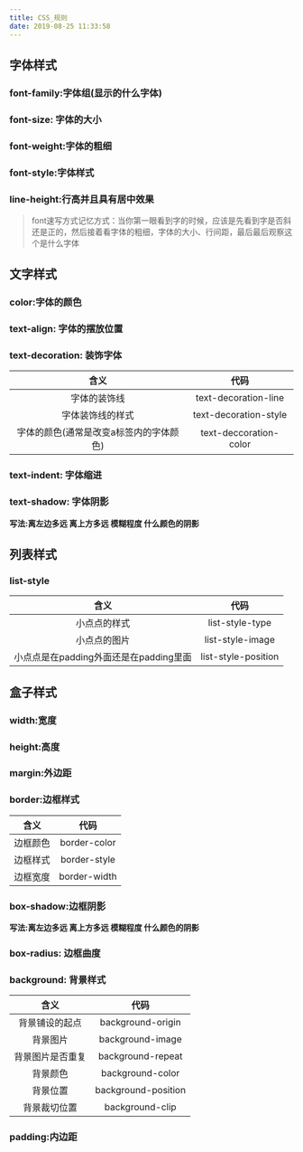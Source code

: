 ```yaml
---
title: CSS_规则
date: 2019-08-25 11:33:58
---
```

## 字体样式

### font-family:字体组(显示的什么字体) 

### font-size: 字体的大小 

### font-weight:字体的粗细 

### font-style:字体样式

### line-height:行高并且具有居中效果 

> font速写方式记忆方式：当你第一眼看到字的时候，应该是先看到字是否斜还是正的，然后接着看字体的粗细，字体的大小、行间距，最后最后观察这个是什么字体

## 文字样式

### color:字体的颜色 

### text-align: 字体的摆放位置 

### text-decoration: 装饰字体

含义|代码
:--:|:--:
字体的装饰线|text-decoration-line
字体装饰线的样式|text-decoration-style
字体的颜色(通常是改变a标签内的字体颜色)|text-deccoration-color

### text-indent: 字体缩进 

### text-shadow: 字体阴影

**写法:离左边多远 离上方多远 模糊程度 什么颜色的阴影**

## 列表样式

### list-style 

含义|代码
:--:|:--:
小点点的样式|list-style-type
小点点的图片|list-style-image
小点点是在padding外面还是在padding里面|list-style-position

## 盒子样式

### width:宽度

### height:高度

### margin:外边距

### border:边框样式

含义|代码
:--:|:--:
边框颜色|border-color
边框样式|border-style
边框宽度|border-width

### box-shadow:边框阴影

**写法:离左边多远 离上方多远 模糊程度 什么颜色的阴影**

### box-radius: 边框曲度 

### background: 背景样式

含义|代码
:--:|:--:
背景铺设的起点|background-origin
背景图片|background-image
背景图片是否重复|background-repeat
背景颜色|background-color
背景位置|background-position
背景裁切位置|background-clip

### padding:内边距
